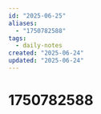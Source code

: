 ```yaml
---
id: "2025-06-25"
aliases:
  - "1750782588"
tags:
  - daily-notes
created: "2025-06-24"
updated: "2025-06-24"
---
```


# 1750782588
